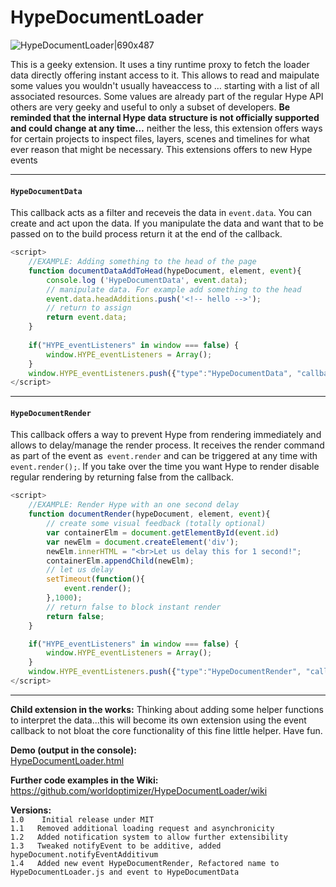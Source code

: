 # HypeDocumentLoader
![HypeDocumentLoader|690x487](https://playground.maxziebell.de/Hype/DocumentLoader/HypeDocumentLoader.png)   

This is a geeky extension. It uses a tiny runtime proxy to fetch the loader data directly offering instant access to it. This allows to read and maipulate some values you wouldn't usually haveaccess to … starting with a list of all associated resources. Some values are already part of the regular Hype API others are very geeky and useful to only a subset of developers. **Be reminded that the internal Hype data structure is not officially supported and could change at any time…** neither the less, this extension offers ways for certain projects to inspect files, layers, scenes and timelines for what ever reason that might be necessary. This extensions offers to new Hype events

---

#### `HypeDocumentData`
This callback acts as a filter and receveis the data in `event.data`. You can create and act upon the data. If you manipulate the data and want that to be passed on to the build process return it at the end of the callback.
```javascript
<script>	
	//EXAMPLE: Adding something to the head of the page
	function documentDataAddToHead(hypeDocument, element, event){
		console.log ('HypeDocumentData', event.data);
		// manipulate data. For example add something to the head 
		event.data.headAdditions.push('<!-- hello -->');
		// return to assign
		return event.data;
	}
	
	if("HYPE_eventListeners" in window === false) { 
		window.HYPE_eventListeners = Array();
	}
	window.HYPE_eventListeners.push({"type":"HypeDocumentData", "callback":documentDataAddToHead});
</script>
```

---

#### `HypeDocumentRender`
This callback offers a way to prevent Hype from rendering immediately and allows to delay/manage the render process. It receives the render command as part of the event as` event.render` and can be triggered at any time with `event.render();`. If you take over the time you want Hype to render disable regular rendering by returning false from the callback.
```javascript
<script>	
	//EXAMPLE: Render Hype with an one second delay
	function documentRender(hypeDocument, element, event){
		// create some visual feedback (totally optional)
		var containerElm = document.getElementById(event.id)
		var newElm = document.createElement('div');
		newElm.innerHTML = "<br>Let us delay this for 1 second!";
		containerElm.appendChild(newElm);
		// let us delay
		setTimeout(function(){
			event.render();
		},1000);
		// return false to block instant render
		return false;
	}

	if("HYPE_eventListeners" in window === false) { 
		window.HYPE_eventListeners = Array();
	}
	window.HYPE_eventListeners.push({"type":"HypeDocumentRender", "callback":documentRender});
</script>
```

---

**Child extension in the works:** Thinking about adding some helper functions to interpret the data...this will become its own extension using the event callback to not bloat the core functionality of this fine little helper. Have fun.

**Demo (output in the console):**  
[HypeDocumentLoader.html](https://playground.maxziebell.de/Hype/DocumentLoader/HypeDocumentLoader.html)

**Further code examples in the Wiki:**  
https://github.com/worldoptimizer/HypeDocumentLoader/wiki

**Versions:**\
`1.0	Initial release under MIT`  
`1.1   Removed additional loading request and asynchronicity`  
`1.2   Added notification system to allow further extensibility`  
`1.3   Tweaked notifyEvent to be additive, added hypeDocument.notifyEventAdditivum`  
`1.4   Added new event HypeDocumentRender, Refactored name to HypeDocumentLoader.js and event to HypeDocumentData`

